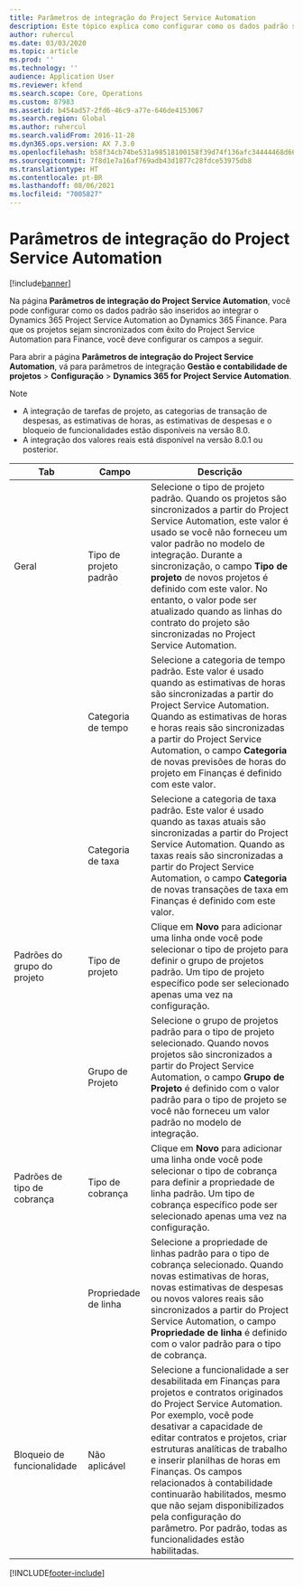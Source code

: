 ```yaml
---
title: Parâmetros de integração do Project Service Automation
description: Este tópico explica como configurar como os dados padrão são inseridos quando você integra Microsoft Dynamics 365 for Project Service Automation ao Microsoft Dynamics 365 Finance.
author: ruhercul
ms.date: 03/03/2020
ms.topic: article
ms.prod: ''
ms.technology: ''
audience: Application User
ms.reviewer: kfend
ms.search.scope: Core, Operations
ms.custom: 87983
ms.assetid: b454ad57-2fd6-46c9-a77e-646de4153067
ms.search.region: Global
ms.author: ruhercul
ms.search.validFrom: 2016-11-28
ms.dyn365.ops.version: AX 7.3.0
ms.openlocfilehash: b58f34cb74be531a98518100158f39d74f136afc34444468d666cd4e9394af6f
ms.sourcegitcommit: 7f8d1e7a16af769adb43d1877c28fdce53975db8
ms.translationtype: HT
ms.contentlocale: pt-BR
ms.lasthandoff: 08/06/2021
ms.locfileid: "7005827"
---
```

# <a name="project-service-automation-integration-parameters"></a>Parâmetros de integração do Project Service Automation

[!include[banner](../includes/banner.md)]

Na página **Parâmetros de integração do Project Service Automation**, você pode configurar como os dados padrão são inseridos ao integrar o Dynamics 365 Project Service Automation ao Dynamics 365 Finance. Para que os projetos sejam sincronizados com êxito do Project Service Automation para Finance, você deve configurar os campos a seguir.

Para abrir a página **Parâmetros de integração do Project Service Automation**, vá para parâmetros de integração **Gestão e contabilidade de projetos** \> **Configuração** \> **Dynamics 365 for Project Service Automation**. 

> [!NOTE]
> - A integração de tarefas de projeto, as categorias de transação de despesas, as estimativas de horas, as estimativas de despesas e o bloqueio de funcionalidades estão disponíveis na versão 8.0.
> - A integração dos valores reais está disponível na versão 8.0.1 ou posterior.


| Tab                    | Campo                | Descrição |
|------------------------|----------------------|-------------|
| Geral                | Tipo de projeto padrão | Selecione o tipo de projeto padrão. Quando os projetos são sincronizados a partir do Project Service Automation, este valor é usado se você não forneceu um valor padrão no modelo de integração. Durante a sincronização, o campo **Tipo de projeto** de novos projetos é definido com este valor. No entanto, o valor pode ser atualizado quando as linhas do contrato do projeto são sincronizadas no Project Service Automation. |
|                        | Categoria de tempo        | Selecione a categoria de tempo padrão. Este valor é usado quando as estimativas de horas são sincronizadas a partir do Project Service Automation. Quando as estimativas de horas e horas reais são sincronizadas a partir do Project Service Automation, o campo **Categoria** de novas previsões de horas do projeto em Finanças é definido com este valor. |
|                        | Categoria de taxa         | Selecione a categoria de taxa padrão. Este valor é usado quando as taxas atuais são sincronizadas a partir do Project Service Automation. Quando as taxas reais são sincronizadas a partir do Project Service Automation, o campo **Categoria** de novas transações de taxa em Finanças é definido com este valor. |
| Padrões do grupo do projeto | Tipo de projeto         | Clique em **Novo** para adicionar uma linha onde você pode selecionar o tipo de projeto para definir o grupo de projetos padrão. Um tipo de projeto específico pode ser selecionado apenas uma vez na configuração. |
|                        | Grupo de Projeto        | Selecione o grupo de projetos padrão para o tipo de projeto selecionado. Quando novos projetos são sincronizados a partir do Project Service Automation, o campo **Grupo de Projeto** é definido com o valor padrão para o tipo de projeto se você não forneceu um valor padrão no modelo de integração. |
| Padrões de tipo de cobrança  | Tipo de cobrança         | Clique em **Novo** para adicionar uma linha onde você pode selecionar o tipo de cobrança para definir a propriedade de linha padrão. Um tipo de cobrança específico pode ser selecionado apenas uma vez na configuração. |
|                        | Propriedade de linha        | Selecione a propriedade de linhas padrão para o tipo de cobrança selecionado. Quando novas estimativas de horas, novas estimativas de despesas ou novos valores reais são sincronizados a partir do Project Service Automation, o campo **Propriedade de linha** é definido com o valor padrão para o tipo de cobrança. |
| Bloqueio de funcionalidade  | Não aplicável       | Selecione a funcionalidade a ser desabilitada em Finanças para projetos e contratos originados do Project Service Automation. Por exemplo, você pode desativar a capacidade de editar contratos e projetos, criar estruturas analíticas de trabalho e inserir planilhas de horas em Finanças. Os campos relacionados à contabilidade continuarão habilitados, mesmo que não sejam disponibilizados pela configuração do parâmetro. Por padrão, todas as funcionalidades estão habilitadas. |


[!INCLUDE[footer-include](../includes/footer-banner.md)]